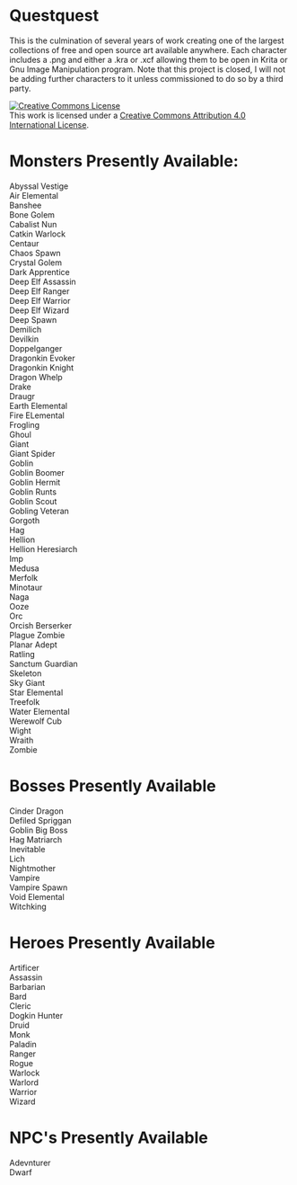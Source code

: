 # Questquest

This is the culmination of several years of work creating one of the largest collections of free and open source art available anywhere. Each character includes a .png and either a .kra or .xcf allowing them to be open in Krita or Gnu Image Manipulation program. Note that this project is closed, I will not be adding further characters to it unless commissioned to do so by a third party.

<a rel="license" href="http://creativecommons.org/licenses/by/4.0/"><img alt="Creative Commons License" style="border-width:0" src="https://i.creativecommons.org/l/by/4.0/88x31.png" /></a><br />This work is licensed under a <a rel="license" href="http://creativecommons.org/licenses/by/4.0/">Creative Commons Attribution 4.0 International License</a>.


# Monsters Presently Available:
Abyssal Vestige<br />
Air Elemental<br />
Banshee<br />
Bone Golem<br />
Cabalist Nun<br />
Catkin Warlock<br />
Centaur<br />
Chaos Spawn<br />
Crystal Golem<br />
Dark Apprentice<br />
Deep Elf Assassin<br />
Deep Elf Ranger<br />
Deep Elf Warrior<br />
Deep Elf Wizard<br />
Deep Spawn<br />
Demilich<br />
Devilkin<br />
Doppelganger<br />
Dragonkin Evoker<br />
Dragonkin Knight<br />
Dragon Whelp<br />
Drake<br />
Draugr<br />
Earth Elemental<br />
Fire ELemental<br />
Frogling<br />
Ghoul<br />
Giant<br />
Giant Spider<br />
Goblin<br />
Goblin Boomer<br />
Goblin Hermit<br />
Goblin Runts<br />
Goblin Scout<br />
Gobling Veteran<br />
Gorgoth<br />
Hag<br />
Hellion<br />
Hellion Heresiarch<br />
Imp<br />
Medusa<br />
Merfolk<br />
Minotaur<br />
Naga<br />
Ooze<br />
Orc<br />
Orcish Berserker<br />
Plague Zombie<br />
Planar Adept<br />
Ratling<br />
Sanctum Guardian<br />
Skeleton<br />
Sky Giant<br />
Star Elemental<br />
Treefolk<br />
Water Elemental<br />
Werewolf Cub<br />
Wight<br />
Wraith<br />
Zombie<br />

# Bosses Presently Available
Cinder Dragon<br />
Defiled Spriggan<br />
Goblin Big Boss<br />
Hag Matriarch<br />
Inevitable<br />
Lich<br />
Nightmother<br />
Vampire<br />
Vampire Spawn<br />
Void Elemental<br />
Witchking<br />

# Heroes Presently Available<br />
Artificer<br />
Assassin<br />
Barbarian<br />
Bard<br />
Cleric<br />
Dogkin Hunter<br />
Druid<br />
Monk<br />
Paladin<br />
Ranger<br />
Rogue<br />
Warlock<br />
Warlord<br />
Warrior<br />
Wizard<br />

# NPC's Presently Available
Adevnturer<br />
Dwarf<br />



